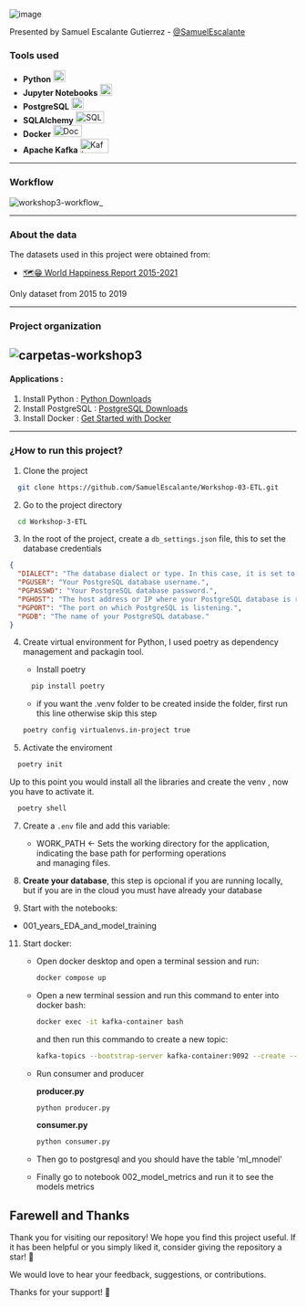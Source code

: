 ![image](https://github.com/SamuelEscalante/Workshop-03-ETL/assets/111151068/fbcb1e35-3c5f-4adc-ab81-00409c37d3d5)

Presented by Samuel Escalante Gutierrez - [@SamuelEscalante](https://github.com/SamuelEscalante)

### Tools used

- **Python** <img src="https://cdn-icons-png.flaticon.com/128/3098/3098090.png" alt="Python" width="21px" height="21px">
- **Jupyter Notebooks** <img src="https://upload.wikimedia.org/wikipedia/commons/thumb/3/38/Jupyter_logo.svg/883px-Jupyter_logo.svg.png" alt="Jupyer" width="21px" height="21px">
- **PostgreSQL** <img src="https://cdn-icons-png.flaticon.com/128/5968/5968342.png" alt="Postgres" width="21px" height="21px">
- **SQLAlchemy** <img src="https://quintagroup.com/cms/python/images/sqlalchemy-logo.png/@@images/eca35254-a2db-47a8-850b-2678f7f8bc09.png" alt="SQLalchemy" width="50px" height="21px">
- **Docker** <img src="https://svgl.app/library/docker.svg" alt="Docker" width="50px" height="21px">
- **Apache Kafka**  <img src="https://www.ibm.com/content/dam/adobe-cms/instana/media_logo/Kafka.component.complex-narrative-xl.ts=1690916200661.png/content/adobe-cms/es/es/products/instana/supported-technologies/apache-kafka-observability/_jcr_content/root/table_of_contents/body/content_section_styled/content-section-body/complex_narrative/logoimage" alt="Kafka" width="50px" height="25px">

---
### Workflow
![workshop3-workflow_](https://github.com/SamuelEscalante/Workshop-03-ETL/assets/111151068/f9223940-2b95-456a-bc69-d57f550bd0e0)

---
### About the data

The datasets used in this project were obtained from:

- [🗺️😁 World Happiness Report 2015-2021](https://www.kaggle.com/datasets/mathurinache/world-happiness-report-20152021/data) 

Only dataset from 2015 to 2019

---
### Project organization

![carpetas-workshop3](https://github.com/SamuelEscalante/Workshop-03-ETL/assets/111151068/f781a593-63e1-41e9-936a-2f0ba7a5c3d5)
---

#### Applications :
1. Install Python : [Python Downloads](https://www.python.org/downloads/)
2. Install PostgreSQL : [PostgreSQL Downloads](https://www.postgresql.org/download/)
3. Install Docker : [Get Started with Docker](https://www.docker.com/get-started/)

---

### ¿How to run this project?  

1. Clone the project
```bash
  git clone https://github.com/SamuelEscalante/Workshop-03-ETL.git
```

2. Go to the project directory
```bash
  cd Workshop-3-ETL
```

3. In the root of the project, create a `db_settings.json` file, this to set the database credentials
```json
{
  "DIALECT": "The database dialect or type. In this case, it is set to 'postgres' for PostgreSQL.",
  "PGUSER": "Your PostgreSQL database username.",
  "PGPASSWD": "Your PostgreSQL database password.",
  "PGHOST": "The host address or IP where your PostgreSQL database is running.",
  "PGPORT": "The port on which PostgreSQL is listening.",
  "PGDB": "The name of your PostgreSQL database."
}
```

4. Create virtual environment for Python, I used poetry as dependency management and packagin tool.

   - Install poetry
     
   ```bash
     pip install poetry
   ```
   
   - if you want the .venv folder to be created inside the folder, first run this line otherwise skip this step
     
    ```bash
    poetry config virtualenvs.in-project true
    ```

6. Activate the enviroment
```bash
  poetry init
```
Up to this point you would install all the libraries and create the venv , now you have to activate it.
```bash
  poetry shell
```

7.  Create a `.env` file and add this variable:
   
    - WORK_PATH <- Sets the working directory for the application, indicating the base path for performing operations and managing files.

9. __Create your database__, this step is opcional if you are running locally, but if you are in the cloud you must have already your database

10. Start with the notebooks:
- 001_years_EDA_and_model_training

11. Start docker:
    
    - Open docker desktop and open a terminal session and run:
      ```bash
      docker compose up
      ```
    - Open a new terminal session and run this command to enter into docker bash:
      ```bash
      docker exec -it kafka-container bash
      ```
      and then run this commando to create a new topic:
      ```bash
      kafka-topics --bootstrap-server kafka-container:9092 --create --topic world_happiness
      ```
    - Run consumer and producer
   
      **producer.py**
      ```bash
      python producer.py
      ```
      **consumer.py**
      ```bash
      python consumer.py
      ```
      
    - Then go to postgresql and you should have the table 'ml_mnodel'
   
    - Finally go to notebook 002_model_metrics and run it to see the models metrics




## Farewell and Thanks

Thank you for visiting our repository! We hope you find this project useful. If it has been helpful or you simply liked it, consider giving the repository a star! 🌟

We would love to hear your feedback, suggestions, or contributions.

Thanks for your support! 👋
